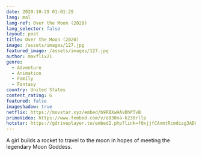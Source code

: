 ```yaml
---
date: 2020-10-29 01:01:29
lang: mal
lang-ref: Over the Moon (2020)
lang_selector: false
layout: post
title: Over the Moon (2020)
image: /assets/images/127.jpg
featured_image: /assets/images/127.jpg
author: maxflix21
genre:
  - Adventure
  - Animation
  - Family
  - Fantasy
country: United States
content_rating: G
featured: false
imageshadow: true
netflix: https://movstar.xyz/embed/b9RBXwHAvDhPTvB
primeVideo: https://www.fembed.com/v/e830na-k230rllp
hotstar: https://gdriveplayer.to/embed2.php?link=f0xjjfCAnmtRcmdisg3ADQBKKmneEja9xLs0BqhlH6irJ7enWb0C0u7%252Fp3FcqLpf2k3bev7SlksoLOBCGy0vcKnExBbf%252B0dHVLijE5rFeY5pTX0fTqZi2TGCj%252Be3ZT07FlVYL5odmvhO5cwBs1zLSuvwIg3mnD2PjH1HEB%252Fe54p6d73lTsmZRcA1xZ%252FoiaD%252BU%253D
---
```

A girl builds a rocket to travel to the moon in hopes of meeting the legendary Moon Goddess.